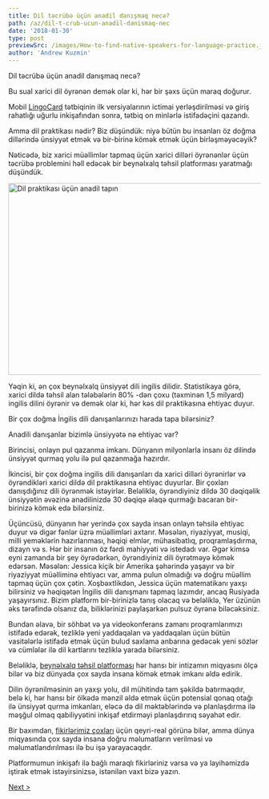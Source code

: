 ```yaml
---
title: Dil təcrübə üçün anadil danışmaq necə?
path: /az/dil-t-crub-ucun-anadil-danismaq-nec
date: '2018-01-30'
type: post
previewSrc: /images/How-to-find-native-speakers-for-language-practice.jpg
author: 'Andrew Kuzmin'
---
```


Dil təcrübə üçün anadil danışmaq necə?

Bu sual xarici dil öyrənən demək olar ki, hər bir şəxs üçün maraq doğurur.

Mobil <a href="https://lingocard.com">LingoCard</a> tətbiqinin ilk versiyalarının ictimai yerləşdirilməsi və giriş rahatlığı uğurlu inkişafından sonra, tətbiq on minlərlə istifadəçini qazandı.

Amma dil praktikası nədir? Biz düşündük: niyə bütün bu insanları öz doğma dillərində ünsiyyət etmək və bir-birinə kömək etmək üçün birləşməyəcəyik?

Nəticədə, biz xarici müəllimlər tapmaq üçün xarici dilləri öyrənənlər üçün təcrübə problemini həll edəcək bir beynəlxalq təhsil platforması yaratmağı düşündük.

<img class="aligncenter wp-image-78 size-full" src="../images/platform/social-network.jpg" alt="Dil praktikası üçün anadil tapın" width="628" height="383" />

Yəqin ki, ən çox beynəlxalq ünsiyyət dili ingilis dilidir. Statistikaya görə, xarici dildə təhsil alan tələbələrin 80% -dən çoxu (təxminən 1,5 milyard) ingilis dilini öyrənir və demək olar ki, hər kəs dil praktikasına ehtiyac duyur.

Bir çox doğma İngilis dili danışanlarınızı harada tapa bilərsiniz?

Anadili danışanlar bizimlə ünsiyyətə nə ehtiyac var?

Birincisi, onlayn pul qazanma imkanı. Dünyanın milyonlarla insanı öz dilində ünsiyyət qurmaq yolu ilə pul qazanmağa hazırdır.

İkincisi, bir çox doğma ingilis dili danışanları da xarici dilləri öyrənirlər və öyrəndikləri xarici dildə dil praktikasına ehtiyac duyurlar. Bir çoxları danışdığınız dili öyrənmək istəyirlər. Beləliklə, öyrəndiyiniz dildə 30 dəqiqəlik ünsiyyətin əvəzinə anadilinizdə 30 dəqiqə əlaqə qurmağı bacaran bir-birinizə kömək edə bilərsiniz.

Üçüncüsü, dünyanın hər yerində çox sayda insan onlayn təhsilə ehtiyac duyur və digər fənlər üzrə müəllimləri axtarır. Məsələn, riyaziyyat, musiqi, milli yeməklərin hazırlanması, həqiqi elmlər, mühasibatlıq, proqramlaşdırma, dizayn və s. Hər bir insanın öz fərdi mahiyyəti və istedadı var. Əgər kimsə eyni zamanda bir şey öyrədərkən, öyrəndiyiniz dili öyrətməyə kömək edərsən. Məsələn: Jessica kiçik bir Amerika şəhərində yaşayır və bir riyaziyyat müəlliminə ehtiyacı var, amma pulun olmadığı və doğru müəllim tapmaq üçün çox çətin. Xoşbəxtlikdən, Jessica üçün matematikanı yaxşı bilirsiniz və həqiqətən İngilis dili danışmanı tapmaq lazımdır, ancaq Rusiyada yaşayırsınız. Bizim platform bir-birinizlə tanış olacaq və beləliklə, Yer üzünün əks tərəfində olsanız da, biliklərinizi paylaşarkən pulsuz öyrənə biləcəksiniz.

Bundan əlavə, bir söhbət və ya videokonferans zamanı proqramlarımızı istifadə edərək, tezliklə yeni yaddaqalan və yaddaqalan üçün bütün vasitələrlə istifadə etmək üçün bulud saxlama anbarına gedəcək yeni sözlər və cümlələr ilə dil kartlarını tezliklə yarada bilərsiniz.

Beləliklə, <a href="https://lingocard.com">beynəlxalq təhsil platforması</a> hər hansı bir intizamın miqyasını ölçə bilər və biz dünyada çox sayda insana kömək etmək imkanı əldə edirik.

Dilin öyrənilməsinin ən yaxşı yolu, dil mühitində tam şəkildə batırmaqdır, belə ki, hər hansı bir ölkədə mənzil əldə etmək üçün potensial qonaq otağı ilə ünsiyyət qurma imkanları, eləcə də dil məktəblərində və planlaşdırma ilə məşğul olmaq qabiliyyətini inkişaf etdirməyi planlaşdırırıq səyahət edir.

Bir baxımdan, <a href="/az/?lang=az">fikirlərimiz çoxları</a> üçün qeyri-real görünə bilər, amma dünya miqyasında çox sayda insana doğru məlumatların verilməsi və məlumatlandırılması ilə bu işə yarayacaqdır.

Platformumun inkişafı ilə bağlı maraqlı fikirləriniz varsa və ya layihəmizdə iştirak etmək istəyirsinizsə, istənilən vaxt bizə yazın.

<a href="/az/ingilis-dili-nec-tez-oyr-nm-li">Next ></a>
